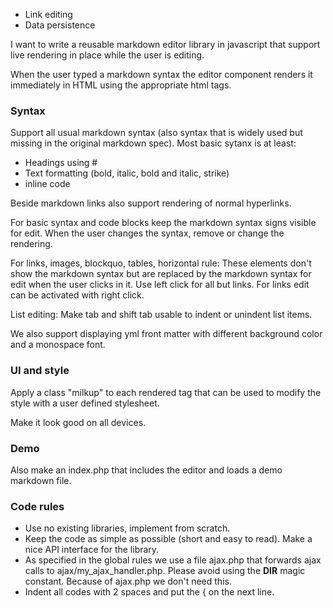 
- Link editing
- Data persistence

I want to write a reusable markdown editor library in javascript that support live rendering in place while the user is editing.

When the user typed a markdown syntax the editor component renders it immediately in HTML using the appropriate html tags.

### Syntax

Support all usual markdown syntax (also syntax that is widely used but missing in the original markdown spec). Most basic sytanx is at least:

- Headings using #
- Text formatting (bold, italic, bold and italic, strike)
- inline code

Beside markdown links also support rendering of normal hyperlinks.

For basic syntax and code blocks keep the markdown syntax signs visible for edit. When the user changes the syntax, remove or change the rendering.

For links, images, blockquo, tables, horizontal rule: These elements don't show the markdown syntax but are replaced by the markdown syntax for edit when the user clicks in it. Use left click for all but links. For links edit can be activated with right click.

List editing: Make tab and shift tab usable to indent or unindent list items.

We also support displaying yml front matter with different background color and a monospace font.

### UI and style

Apply a class "milkup" to each rendered tag that can be used to modify the style with a user defined stylesheet.

Make it look good on all devices.

### Demo

Also make an index.php that includes the editor and loads a demo markdown file.

### Code rules

- Use no existing libraries, implement from scratch.
- Keep the code as simple as possible (short and easy to read). Make a nice API interface for the library.
- As specified in the global rules we use a file ajax.php that forwards ajax calls to ajax/my_ajax_handler.php. Please avoid using the __DIR__ magic constant. Because of ajax.php we don't need this.
- Indent all codes with 2 spaces and put the { on the next line.
